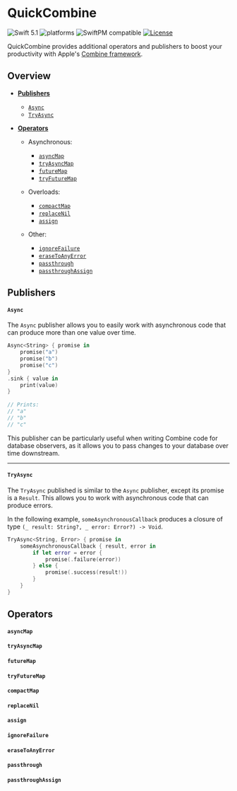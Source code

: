 # QuickCombine

![Swift 5.1](https://img.shields.io/badge/Swift-5.1-orange.svg) ![platforms](https://img.shields.io/badge/platforms-iOS%20%7C%20macOS%20%7C%20tvOS%20%7C%20watchOS-lightgrey.svg) ![SwiftPM compatible](https://img.shields.io/badge/SwiftPM-compatible-brightgreen.svg)  [![License](http://img.shields.io/:license-MIT-blue.svg)](http://doge.mit-license.org)

QuickCombine provides additional operators and publishers to boost your productivity with Apple's [Combine framework](https://developer.apple.com/documentation/combine).

## Overview

- **[Publishers](#publishers)**
  - [`Async`](#async)
  - [`TryAsync`](#tryasync)
  
- **[Operators](#operators)**
  - Asynchronous:
    - [`asyncMap`](#asyncmap)
    - [`tryAsyncMap`](#tryasyncmap)
    - [`futureMap`](#futuremap)
    - [`tryFutureMap`](#tryfuturemap)
    
  - Overloads:
    - [`compactMap`](#compactmap)
    - [`replaceNil`](#replacenil)
    - [`assign`](#assign)
    
  - Other: 
    - [`ignoreFailure`](#ignorefailure)
    - [`eraseToAnyError`](#erasetoanyerror)
    - [`passthrough`](#passthrough)
    - [`passthroughAssign`](#passthroughassign)
  
## Publishers

#### `Async`
The `Async` publisher allows you to easily work with asynchronous code that can produce more than one value over time.
```swift
Async<String> { promise in
    promise("a")
    promise("b")
    promise("c")
}
.sink { value in 
    print(value)
}
    
// Prints: 
// "a"
// "b"
// "c"
```
This publisher can be particularly useful when writing Combine code for database observers, as it allows you to pass changes to your database over time downstream.

  ----
#### `TryAsync`

The `TryAsync` published is similar to the `Async` publisher, except its promise is a `Result`. This allows you to work with asynchronous code that can produce errors. 

In the following example, `someAsynchronousCallback` produces a closure of type `(_ result: String?, _ error: Error?) -> Void`. 
```swift
TryAsync<String, Error> { promise in
    someAsynchronousCallback { result, error in
        if let error = error {
            promise(.failure(error))
        } else {
            promise(.success(result!))
        }
    }
}
```

## Operators

#### `asyncMap`
#### `tryAsyncMap`
#### `futureMap`
#### `tryFutureMap`

#### `compactMap`
#### `replaceNil`
#### `assign`

#### `ignoreFailure`
#### `eraseToAnyError`
#### `passthrough`
#### `passthroughAssign`


